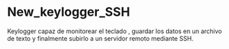 # New_keylogger_SSH
Keylogger capaz de monitorear el teclado , guardar los datos en un archivo de texto y finalmente subirlo a un servidor remoto mediante SSH.
